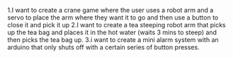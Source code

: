 1.I want to create a crane game where the user uses a robot arm and a servo to 
place the arm where they want it to go and then use a button to close it and pick it up
2.I want to create a tea steeping robot arm that picks up the tea bag 
and places it in the hot water (waits 3 mins to steep) and then picks the tea bag up.
3.i want to create a mini alarm system with an arduino that only shuts off with a certain series of button presses.
